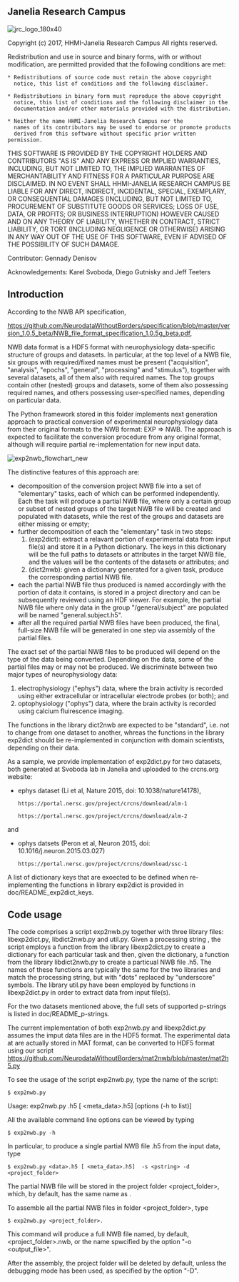 Janelia Research Campus
-----------------------

![jrc_logo_180x40](https://cloud.githubusercontent.com/assets/1093770/24422906/2ba9caae-13c9-11e7-9177-c54f5c2c1f62.png)

Copyright (c) 2017, HHMI-Janelia Research Campus
All rights reserved.

Redistribution and use in source and binary forms, with or without
modification, are permitted provided that the following conditions are met:

    * Redistributions of source code must retain the above copyright
      notice, this list of conditions and the following disclaimer.
      
    * Redistributions in binary form must reproduce the above copyright
      notice, this list of conditions and the following disclaimer in the
      documentation and/or other materials provided with the distribution.
      
    * Neither the name HHMI-Janelia Research Campus nor the
      names of its contributors may be used to endorse or promote products
      derived from this software without specific prior written permission.

THIS SOFTWARE IS PROVIDED BY THE COPYRIGHT HOLDERS AND CONTRIBUTORS "AS IS" AND
ANY EXPRESS OR IMPLIED WARRANTIES, INCLUDING, BUT NOT LIMITED TO, THE IMPLIED
WARRANTIES OF MERCHANTABILITY AND FITNESS FOR A PARTICULAR PURPOSE ARE
DISCLAIMED. IN NO EVENT SHALL HHMI-JANELIA RESEARCH CAMPUS BE LIABLE FOR ANY
DIRECT, INDIRECT, INCIDENTAL, SPECIAL, EXEMPLARY, OR CONSEQUENTIAL DAMAGES
(INCLUDING, BUT NOT LIMITED TO, PROCUREMENT OF SUBSTITUTE GOODS OR SERVICES;
LOSS OF USE, DATA, OR PROFITS; OR BUSINESS INTERRUPTION) HOWEVER CAUSED AND
ON ANY THEORY OF LIABILITY, WHETHER IN CONTRACT, STRICT LIABILITY, OR TORT
(INCLUDING NEGLIGENCE OR OTHERWISE) ARISING IN ANY WAY OUT OF THE USE OF THIS
SOFTWARE, EVEN IF ADVISED OF THE POSSIBILITY OF SUCH DAMAGE.

Contributor: Gennady Denisov

Acknowledgements: Karel Svoboda, Diego Gutnisky and Jeff Teeters 


Introduction
------------
According to the NWB API specification,

https://github.com/NeurodataWithoutBorders/specification/blob/master/version_1.0.5_beta/NWB_file_format_specification_1.0.5g_beta.pdf,

NWB data format is a HDF5 format with neurophysiology data-specific structure of
groups and datasets. In particular, at the top level of a NWB file, six groups 
with required/fixed names must be present ("acquisition", "analysis", "epochs", 
"general", "processing" and "stimulus"), together with several datasets, all of 
them also with required names. The top groups contain other (nested) groups and 
datasets, some of them also possessing required names, and others possessing 
user-specified names, depending on particular data.

The Python framework stored in this folder implements next generation 
approach to practical conversion of experimental neurophysiology data from their 
original formats to the NWB format: EXP => NWB. The approach is expected to 
facilitate the conversion procedure from any original format, although will 
require partial re-implementation for new input data.

![exp2nwb_flowchart_new](https://cloud.githubusercontent.com/assets/1093770/24525299/c3dc6738-1567-11e7-82c9-7bd2f4f761b1.png)

The distinctive features of this approach are:
- decomposition of the conversion project NWB file into a set of "elementary" 
  tasks, each of which can be performed independently. Each the task will produce 
  a partial NWB file, where only a certain group or subset of nested groups of 
  the target NWB file will be created and populated with datasets, while the rest 
  of the groups and datasets are either missing or empty;
- further decomposition of each the "elementary" task in two steps:
  1) (exp2dict): extract a relavant portion of experimental data from input file(s)
                 and store it in a Python dictionary. The keys in this dictionary 
                 will be the full paths to datasets or attributes in the target 
                 NWB file, and the values will be the contents of the datasets or 
                 attributes; and
  2) (dict2nwb): given a dictionary generated for a given task, produce the 
                 corresponding partial NWB file.
- each the partial NWB file thus produced is named accordingly with the 
  portion of data it contains, is stored in a project directory and  can 
  be subsequently reviewed using an HDF viewer. For example, the partial 
  NWB file where only data in the group "/general/subject" are populated 
  will be named "general.subject.h5". 
- after all the required partial NWB files have been produced, the final,
  full-size NWB file will be generated in one step via assembly of the partial
  files.

The exact set of the partial NWB files to be produced will depend on the type of 
the data being converted. Depending on the data, some of the partial files 
may or may not be produced. We discriminate between two major types of 
neurophysiology data:
1) electrophysiology ("ephys") data, where the brain activity is recorded using 
   either extracellular or intracellular electrode probes (or both); and
2) optophysiology ("ophys") data, where the brain activity is recorded using
   calcium fluirescence imaging.

The functions in the library dict2nwb are expected to be "standard",
i.e. not to change from one dataset to another, whreas the functions
in the library exp2dict should be re-implemented in conjunction
with domain scientists, depending on their data. 

As a sample, we provide implementation of exp2dict.py for two datasets, both generated at Svoboda lab
in Janelia and uploaded to the crcns.org website:
- ephys dataset (Li et al, Nature 2015, doi: 10.1038/nature14178), 

      https://portal.nersc.gov/project/crcns/download/alm-1     

      https://portal.nersc.gov/project/crcns/download/alm-2

 and

- ophys datsets (Peron et al, Neuron 2015, doi: 10.1016/j.neuron.2015.03.027) 

      https://portal.nersc.gov/project/crcns/download/ssc-1
      
A list of dictionary keys that are exoected to be defined when re-implementing the functions in library exp2dict is provided in doc/README_exp2dict_keys.

Code usage
----------
The code comprises a script exp2nwb.py together with three library files: 
libexp2dict.py, libdict2nwb.py and util.py. Given a processing string <pstring>, 
the script employs a function from the library libexp2dict.py to create 
a dictionary for each particular task and then, given the dictionary, a 
function from the library libdict2nwb.py to create a particual NWB file <pstring>.h5. 
The names of these functions are typically the same for the two libraries and match 
the processing string, but with "dots" replaced by "underscore" symbols. The 
library util.py have been employed by functions in libexp2dict.py in order to 
extract data from input file(s).

For the two datasets mentioned above, the full sets of supported p-strings is listed in doc/README_p-strings.

The current implementation of both exp2nwb.py and libexp2dict.py assumes the 
imput data files are in the HDF5 format. The experimental data at are actually
stored in MAT format, can be converted to HDF5 format using our script
    https://github.com/NeurodataWithoutBorders/mat2nwb/blob/master/mat2h5.py

To see the usage of the script exp2nwb.py, type the name of the script:

    $ exp2nwb.py
Usage: 
    exp2nwb.py <data>.h5 [ <meta_data>.h5] [options (-h to list)]

All the available command line options can be viewed by typing

    $ exp2nwb.py -h

In particular, to produce a single partial NWB file <pstring>.h5 from the input 
data, type

    $ exp2nwb.py <data>.h5 [ <meta_data>.h5]  -s <pstring> -d <project_folder>
    
The partial NWB file will be stored in the project folder <project_folder>, 
which, by default, has the same name as <data>.

To assemble all the partial NWB files in folder <project_folder>, type

    $ exp2nwb.py <project_folder>.
    
This command will produce a full NWB file named, by default,  <project_folder>.nwb,
or the name spwcified by the option "-o <output_file>". 

After the assembly, the project folder will be deleted by default, unless
the debugging mode has been used, as specified by the option "-D".


